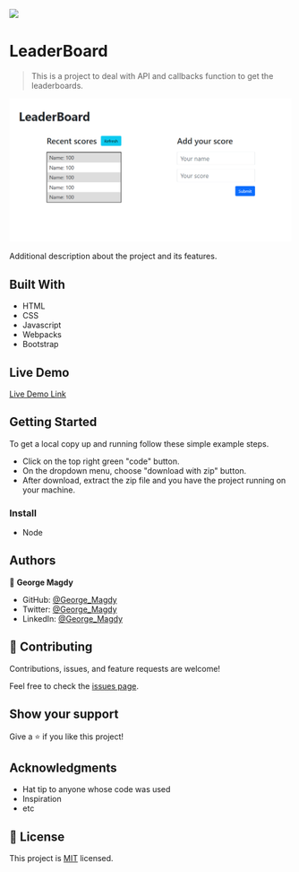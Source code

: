 ![](https://img.shields.io/badge/Microverse-blueviolet)

# LeaderBoard

> This is a project to deal with API and callbacks function to get the leaderboards.

![screenshot](./app_screenshot.png)

Additional description about the project and its features.

## Built With

- HTML
- CSS
- Javascript
- Webpacks
- Bootstrap

## Live Demo

[Live Demo Link](https://gemmen29.github.io/leaderboard/dist/)

## Getting Started

To get a local copy up and running follow these simple example steps.

- Click on the top right green "code" button.
- On the dropdown menu, choose "download with zip" button.
- After download, extract the zip file and you have the project running on your machine.

### Install

- Node

## Authors

👤 **George Magdy**

- GitHub: [@George_Magdy](https://github.com/gemmen29)
- Twitter: [@George_Magdy](https://twitter.com/georgtriple1)
- LinkedIn: [@George_Magdy](https://www.linkedin.com/in/george-magdy-840/)

## 🤝 Contributing

Contributions, issues, and feature requests are welcome!

Feel free to check the [issues page](../../issues/).

## Show your support

Give a ⭐️ if you like this project!

## Acknowledgments

- Hat tip to anyone whose code was used
- Inspiration
- etc

## 📝 License

This project is [MIT](./MIT.md) licensed.
